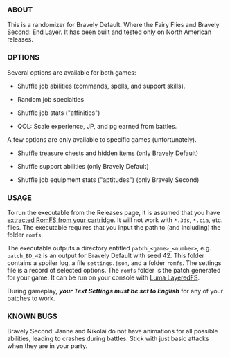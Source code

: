 ### ABOUT

This is a randomizer for Bravely Default: Where the Fairy Flies and
Bravely Second: End Layer. It has been built and tested only on North
American releases.

### OPTIONS

Several options are available for both games:

- Shuffle job abilities (commands, spells, and support skills).

- Random job specialties

- Shuffle job stats ("affinities")

- QOL: Scale experience, JP, and pg earned from battles.

A few options are only available to specific games (unfortunately).

- Shuffle treasure chests and hidden items (only Bravely Default)

- Shuffle support abilities (only Bravely Default)

- Shuffle job equipment stats ("aptitudes") (only Bravely Second)


### USAGE

To run the executable from the Releases page, it is assumed that you
have [extracted RomFS from your
cartridge](https://gist.github.com/PixelSergey/73d0a4bc1437dbaa53a1d1ce849fdda1).
It will not work with `*.3ds`, `*.cia`, etc. files. The executable
requires that you input the path to (and including) the folder
`romfs`.

The executable outputs a directory entitled
```patch_<game>_<number>```, e.g. ```patch_BD_42``` is an output for
Bravely Default with seed 42. This folder contains a spoiler log, a
file `settings.json`, and a folder `romfs`. The settings file is a
record of selected options. The `romfs` folder is the patch generated
for your game. It can be run on your console with [Luma
LayeredFS](https://gist.github.com/PixelSergey/5dbb4a9b90d290736353fa58e4fcbb42).

During gameplay, _**your Text Settings must be set to English**_ for any of your patches to work.

### KNOWN BUGS

Bravely Second: Janne and Nikolai do not have animations for all possible abilities, leading to crashes during battles. Stick with just basic attacks when they are in your party.
